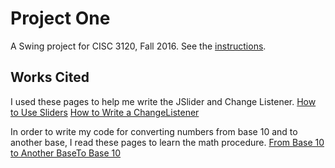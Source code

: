 # Project One

A Swing project for CISC 3120, Fall 2016. See the [instructions](http://bc-cisc3120-f16.github.io/project1).

## Works Cited

I used these pages to help me write the JSlider and Change Listener. [How to Use Sliders](https://docs.oracle.com/javase/tutorial/uiswing/components/slider.html) [How to Write a ChangeListener](https://docs.oracle.com/javase/tutorial/uiswing/events/changelistener.html)

In order to write my code for converting numbers from base 10 and to another base, I read these pages to learn the math procedure.
[From Base 10 to Another Base](http://mathbits.com/MathBits/CompSci/Introduction/frombase10.htm)[To Base 10](http://mathbits.com/MathBits/CompSci/Introduction/tobase10.htm)
